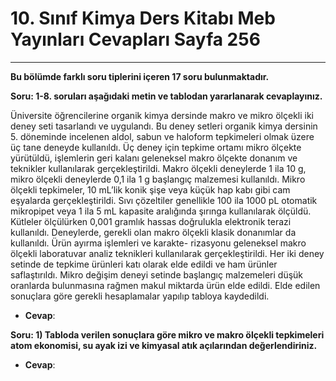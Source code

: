 # 10. Sınıf Kimya Ders Kitabı Meb Yayınları Cevapları Sayfa 256

---

**Bu bölümde farklı soru tiplerini içeren 17 soru bulunmaktadır.**

**Soru: 1-8. soruları aşağıdaki metin ve tablodan yararlanarak cevaplayınız.**

Üniversite öğrencilerine organik kimya dersinde makro ve mikro ölçekli iki deney seti tasarlandı ve uygulandı. Bu deney setleri organik kimya dersinin 5. döneminde incelenen aldol, sabun ve haloform tepkimeleri olmak üzere üç tane deneyde kullanıldı. Üç deney için tepkime ortamı mikro ölçekte yürütüldü, işlemlerin geri kalanı geleneksel makro ölçekte donanım ve teknikler kullanılarak gerçekleştirildi. Makro ölçekli deneylerde 1 ila 10 g, mikro ölçekli deneylerde 0,1 ila 1 g başlangıç malzemesi kullanıldı. Mikro ölçekli tepkimeler, 10 mL’lik konik şişe veya küçük hap kabı gibi cam eşyalarda gerçekleştirildi. Sıvı çözeltiler genellikle 100 ila 1000 pL otomatik mikropipet veya 1 ila 5 mL kapasite aralığında şırınga kullanılarak ölçüldü. Kütleler ölçülürken 0,001 gramlık hassas doğrulukla elektronik terazi kullanıldı. Deneylerde, gerekli olan makro ölçekli klasik donanımlar da kullanıldı. Ürün ayırma işlemleri ve karakte- rizasyonu geleneksel makro ölçekli laboratuvar analiz teknikleri kullanılarak gerçekleştirildi. Her iki deney setinde de tepkime ürünleri katı olarak elde edildi ve ham ürünler saflaştırıldı. Mikro değişim deneyi setinde başlangıç malzemeleri düşük oranlarda bulunmasına rağmen makul miktarda ürün elde edildi. Elde edilen sonuçlara göre gerekli hesaplamalar yapılıp tabloya kaydedildi.

-   **Cevap**:

**Soru: 1) Tabloda verilen sonuçlara göre mikro ve makro ölçekli tepkimeleri atom ekonomisi, su ayak izi ve kimyasal atık açılarından değerlendiriniz.**

-   **Cevap**: